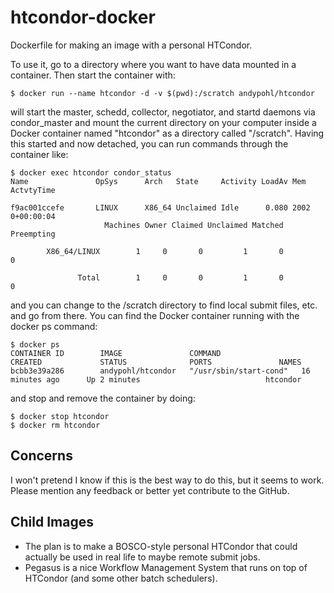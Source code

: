 # htcondor-docker
Dockerfile for making an image with a personal HTCondor.

To use it, go to a directory where you want to have data mounted in a container.  Then start the container with:
```
$ docker run --name htcondor -d -v $(pwd):/scratch andypohl/htcondor
```
will start the master, schedd, collector, negotiator, and startd daemons via condor_master and mount the current directory on your computer inside a Docker container named "htcondor" as a directory called "/scratch".  Having this started and now detached, you can run commands through the container like:
```
$ docker exec htcondor condor_status
Name               OpSys      Arch   State     Activity LoadAv Mem   ActvtyTime

f9ac001ccefe       LINUX      X86_64 Unclaimed Idle      0.080 2002  0+00:00:04
                     Machines Owner Claimed Unclaimed Matched Preempting

        X86_64/LINUX        1     0       0         1       0          0

               Total        1     0       0         1       0          0
```
and you can change to the /scratch directory to find local submit files, etc. and go from there.  You can find the Docker container running with the docker ps command:
```
$ docker ps
CONTAINER ID        IMAGE               COMMAND                  CREATED             STATUS              PORTS               NAMES
bcbb3e39a286        andypohl/htcondor   "/usr/sbin/start-cond"   16 minutes ago      Up 2 minutes                            htcondor
```
and stop and remove the container by doing:
```
$ docker stop htcondor
$ docker rm htcondor
```
## Concerns 
I won't pretend I know if this is the best way to do this, but it seems to work.  Please mention any feedback or better yet contribute to the GitHub.
## Child Images
  * The plan is to make a BOSCO-style personal HTCondor that could actually be used in real life to maybe remote submit jobs.  
  * Pegasus is a nice Workflow Management System that runs on top of HTCondor (and some other batch schedulers).
